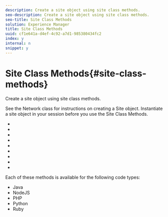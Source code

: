 ```yaml
---
description: Create a site object using site class methods.
seo-description: Create a site object using site class methods.
seo-title: Site Class Methods
solution: Experience Manager
title: Site Class Methods
uuid: cf1e641a-d4ef-4c92-a7d1-985380434fc2
index: y
internal: n
snippet: y
---
```


# Site Class Methods{#site-class-methods}

Create a site object using site class methods.

See the Network class for instructions on creating a Site object. Instantiate a site object in your session before you use the Site Class Methods.

* [](../c-installing-libraries/r-buildblogcollection-site-method.md#r_buildblogcollection_site_method) 
* [](../c-installing-libraries/r-buildchatcollection-site-method.md#r_buildchatcollection_site_method) 
* [](../c-installing-libraries/r-buildcommentscollection-site-method.md#r_buildcommentscollection_site_method) 
* [](../c-installing-libraries/r-buildcountingcollection-site-method.md#r_buildcountingcollection_site_method)
* [](../c-installing-libraries/r-buildratingscollection-site-method.md#r_buildratingscollection_site_method) 
* [](../c-installing-libraries/r-buildreviewscollection-site-method.md#r_buildreviewscollection_site_method) 
* [](../c-installing-libraries/r-buildsitenotescollection-site-method.md#r_buildsitenotescollection_site_method) 
* [](../c-installing-libraries/r-buildcollection-site-method.md#r_buildcollection_site_method) 
* [](../c-installing-libraries/r-geturn-site-method.md#r_geturn_site_method)

Each of these methods is available for the following code types:

* Java
* NodeJS
* PHP
* Python
* Ruby

